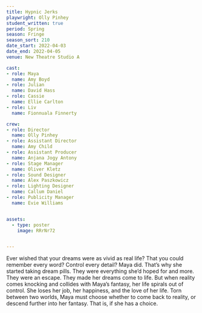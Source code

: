 ```yaml
---
title: Hypnic Jerks
playwright: Olly Pinhey
student_written: true
period: Spring
season: Fringe
season_sort: 210
date_start: 2022-04-03
date_end: 2022-04-05
venue: New Theatre Studio A

cast:
- role: Maya
  name: Amy Boyd
- role: Julian
  name: David Hass
- role: Cassie
  name: Ellie Carlton
- role: Liv
  name: Fionnuala Finnerty

crew:
- role: Director
  name: Olly Pinhey
- role: Assistant Director
  name: Amy Child
- role: Assistant Producer
  name: Anjana Jogy Antony
- role: Stage Manager
  name: Oliver Kletz
- role: Sound Designer
  name: Alex Paszkowicz
- role: Lighting Designer
  name: Callum Daniel  
- role: Publicity Manager
  name: Evie Williams  


assets:
  - type: poster
    image: RRrNr72


---
```


Ever wished that your dreams were as vivid as real life? That you could
remember every word? Control every detail? Maya did. That’s why she
started taking dream pills. They were everything she’d hoped for and more.
They were an escape. They made her dreams come to life. But when reality
comes knocking and collides with Maya’s fantasy, her life spirals out of
control. She loses her job, her happiness, and the love of her life. Torn
between two worlds, Maya must choose whether to come back to reality,
or descend further into her fantasy. That is, if she has a choice.

